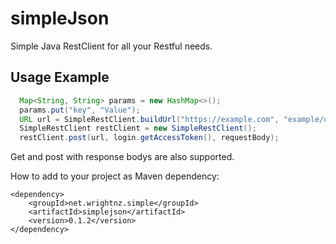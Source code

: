 # simpleJson
Simple Java RestClient for all your Restful needs.

## Usage Example
```java
  Map<String, String> params = new HashMap<>();
  params.put("key", "Value");
  URL url = SimpleRestClient.buildUrl("https://example.com", "example/uri", params);
  SimpleRestClient restClient = new SimpleRestClient();
  restClient.post(url, login.getAccessToken(), requestBody);
```
Get and post with response bodys are also supported.

How to add to your project as Maven dependency:
```
<dependency>
	<groupId>net.wrightnz.simple</groupId>
	<artifactId>simplejson</artifactId>
	<version>0.1.2</version>
</dependency>
```
